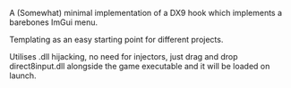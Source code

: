 A (Somewhat) minimal implementation of a DX9 hook which implements a barebones ImGui menu. 

Templating as an easy starting point for different projects.

Utilises .dll hijacking, no need for injectors, just drag and drop direct8input.dll alongside the game executable and it will be loaded on launch.


